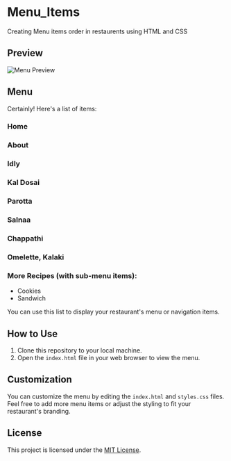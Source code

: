 # Menu_Items
Creating Menu items order in restaurents using HTML and CSS

## Preview

![Menu Preview](menu_preview.png)

## Menu

Certainly! Here's a list of items:

### Home
### About
### Idly
### Kal Dosai
### Parotta
### Salnaa
### Chappathi
### Omelette, Kalaki
### More Recipes (with sub-menu items):
   - Cookies
   - Sandwich

You can use this list to display your restaurant's menu or navigation items.

## How to Use

1. Clone this repository to your local machine.
2. Open the `index.html` file in your web browser to view the menu.

## Customization

You can customize the menu by editing the `index.html` and `styles.css` files. Feel free to add more menu items or adjust the styling to fit your restaurant's branding.

## License

This project is licensed under the [MIT License](LICENSE).

